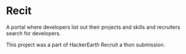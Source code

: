# Recit
A portal where developers list out their projects and skills and recruiters search for developers.

This project was a part of HackerEarth Recruit a thon submission.


